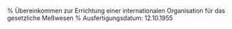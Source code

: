 % Übereinkommen zur Errichtung einer internationalen Organisation für das gesetzliche Meßwesen
% Ausfertigungsdatum: 12.10.1955
 